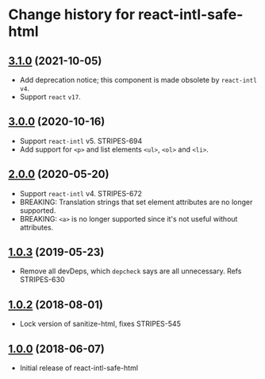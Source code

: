 # Change history for react-intl-safe-html

## [3.1.0](https://github.com/folio-org/react-intl-safe-html/tree/v3.1.0) (2021-10-05)

* Add deprecation notice; this component is made obsolete by `react-intl` `v4`.
* Support `react` `v17`.

## [3.0.0](https://github.com/folio-org/react-intl-safe-html/tree/v3.0.0) (2020-10-16)

* Support `react-intl` v5. STRIPES-694
* Add support for `<p>` and list elements `<ul>`, `<ol>` and `<li>`.

## [2.0.0](https://github.com/folio-org/react-intl-safe-html/tree/v2.0.0) (2020-05-20)

* Support `react-intl` v4. STRIPES-672
* BREAKING: Translation strings that set element attributes are no longer supported.
* BREAKING: `<a>` is no longer supported since it's not useful without attributes.

## [1.0.3](https://github.com/folio-org/react-intl-safe-html/tree/v1.0.3) (2019-05-23)
* Remove all devDeps, which `depcheck` says are all unnecessary. Refs STRIPES-630

## [1.0.2](https://github.com/folio-org/react-intl-safe-html/tree/v1.0.2) (2018-08-01)
* Lock version of sanitize-html, fixes STRIPES-545

## [1.0.0](https://github.com/folio-org/react-intl-safe-html/tree/v1.0.0) (2018-06-07)

* Initial release of react-intl-safe-html
